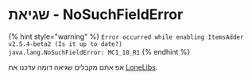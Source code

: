 # שגיאת - NoSuchFieldError

{% hint style="warning" %}
`Error occurred while enabling ItemsAdder v2.5.4-beta2 (Is it up to date?)`\
`java.lang.NoSuchFieldError: MC1_18_R1`
{% endhint %}

אפ אתם מקבלים שגיאה דומה עדכנו את [LoneLibs](https://www.spigotmc.org/resources/lonelibs.75974/).
